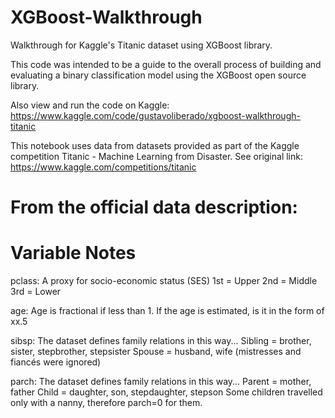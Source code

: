 # XGBoost-Walkthrough
Walkthrough for Kaggle's Titanic dataset using XGBoost library.

This code was intended to be a guide to the overall process of building and evaluating a binary classification model using the XGBoost open source library.

Also view and run the code on Kaggle: https://www.kaggle.com/code/gustavoliberado/xgboost-walkthrough-titanic


This notebook uses data from datasets provided as part of the Kaggle competition Titanic - Machine Learning from Disaster. See original link: https://www.kaggle.com/competitions/titanic


# From the official data description:

# Variable Notes
pclass: A proxy for socio-economic status (SES)
1st = Upper
2nd = Middle
3rd = Lower

age: Age is fractional if less than 1. If the age is estimated, is it in the form of xx.5

sibsp: The dataset defines family relations in this way...
Sibling = brother, sister, stepbrother, stepsister
Spouse = husband, wife (mistresses and fiancés were ignored)

parch: The dataset defines family relations in this way...
Parent = mother, father
Child = daughter, son, stepdaughter, stepson
Some children travelled only with a nanny, therefore parch=0 for them.
